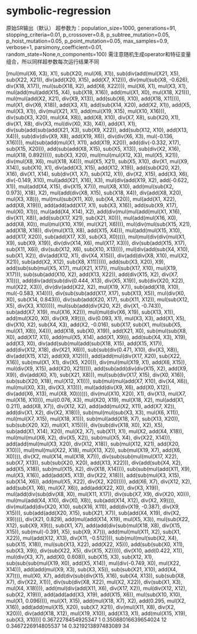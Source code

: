 # symbolic-regression

原始SR输出（默认）
超参数为：population_size=1000,      generations=91, stopping_criteria=0.01,
                           p_crossover=0.8, p_subtree_mutation=0.05,
                           p_hoist_mutation=0.05, p_point_mutation=0.05,
                           max_samples=0.9, verbose=1,
                           parsimony_coefficient=0.01, random_state=None,n_components=100)
需注意随机生成operator和特征变量组合，所以同样超参数每次运行结果不同
                           
                           
[mul(mul(X6, X3), X1),
 sub(X20, mul(X6, X1)),
 sub(div(add(mul(X21, X5), sub(X22, X21)), div(add(X20, X15), add(X7, X12))), div(mul(sub(X8, -0.626), div(X18, X17)), mul(sub(X18, X2), add(X6, X22)))),
 mul(X6, X1),
 mul(X3, X1),
 mul(add(mul(add(X15, X4), sub(X18, X16)), add(mul(X1, X0), mul(X18, X21))), mul(mul(add(X2, X21), div(X9, X13)), add(sub(X6, X10), add(X18, X11)))),
 mul(X1, div(X6, X18)),
 add(X3, X1),
 add(sub(X14, X20), add(X2, X1)),
 add(X5, mul(X3, X1)),
 div(mul(X21, X1), add(mul(X19, X15), mul(X10, X16))),
 div(sub(X3, X20), mul(X4, X8)),
 add(X8, X10),
 div(X7, X8),
 sub(X20, X1),
 div(X1, X8),
 div(X3, mul(div(X0, X3), X4)),
 add(X1, X1),
 div(sub(add(sub(add(X21, X3), sub(X9, X22)), add(sub(X12, X10), add(X13, X4))), sub(div(div(X9, X8), add(X19, X6)), div(div(X6, X3), mul(-0.136, X16)))), mul(sub(add(mul(X1, X11), add(X19, X20)), add(div(-0.332, X17), sub(X15, X20))), add(sub(add(X8, X15), sub(X5, X13)), sub(div(X2, X16), mul(X18, 0.892))))),
 sub(X3, X20),
 mul(mul(mul(X12, X3), mul(X5, X21)), div(mul(X8, X6), mul(X18, X4))),
 mul(X5, X21),
 sub(X5, X10),
 div(X1, mul(X9, X14)),
 sub(X10, X1),
 div(add(X3, X15), add(X12, X19)),
 add(sub(X20, X2), X16),
 div(X1, X14),
 sub(div(X1, X7), sub(X12, X1)),
 div(X2, X15),
 add(X3, X6),
 div(-0.149, X10),
 mul(add(X21, X16), X3),
 mul(div(add(X19, X2), add(-0.622, X1)), mul(add(X4, X15), div(X15, X7))),
 mul(X8, X10),
 add(mul(sub(X2, 0.973), X18), X2),
 mul(add(div(X8, X15), sub(X18, X4)), div(add(X8, X20), mul(X3, X8))),
 mul(mul(sub(X11, X0), sub(X4, X20)), mul(add(X1, X22), add(X8, X19))),
 add(add(add(X17, X1), sub(X3, X16)), add(sub(X9, X17), mul(X0, X1))),
 mul(add(X4, X14), X2),
 add(div(mul(mul(add(mul(X1, X16), div(X11, X8)), add(sub(X17, X21), sub(X21, X0))), mul(add(mul(X16, X0), add(X8, X0)), mul(mul(X10, X19), mul(X21, X6)))), mul(div(mul(sub(X15, X21), add(X18, X18)), div(mul(X13, X8), add(X15, X4))), mul(add(mul(X15, X10), add(X17, X20)), sub(add(X17, X3), sub(X3, X0))))), mul(mul(div(div(mul(X1, X9), sub(X9, X19)), div(div(X14, X6), mul(X17, X3))), div(sub(add(X15, X17), sub(X11, X6)), div(sub(X12, X6), sub(X10, X13)))), mul(div(add(sub(X4, X10), sub(X1, X2)), div(add(X12, X1), div(X4, X15))), div(add(div(X8, X10), mul(X2, X21)), sub(add(X2, X12), sub(X8, X11)))))),
 add(sub(X3, X20), X9),
 add(sub(sub(mul(X5, X17), mul(X21, X17)), mul(sub(X17, X10), mul(X19, X17))), sub(sub(add(X10, X2), add(X13, X22)), add(div(X15, X2), div(X7, X1)))),
 add(div(add(sub(div(0.444, X13), div(X5, X19)), sub(div(X20, X22), mul(X22, X3))), div(div(add(X22, X2), mul(X19, X7)), sub(add(X18, X10), mul(-0.583, X14)))), div(sub(sub(add(X17, X17), sub(X13, X5)), mul(div(X0, X0), sub(X14, 0.843))), div(sub(add(X20, X17), sub(X11, X12)), mul(sub(X12, X5), div(X3, X10))))),
 mul(sub(add(div(X20, X2), div(X1, -0.743)), sub(add(X7, X19), mul(X16, X2))), mul(mul(div(X6, X19), sub(X13, X1)), add(mul(X20, X0), div(X9, X9)))),
 div(0.093, X1),
 mul(X3, X3),
 add(X1, X5),
 div(X10, X2),
 sub(X4, X3),
 add(X2, -0.016),
 sub(X17, sub(X1, mul(sub(X5, mul(X1, X8)), X4))),
 add(X18, sub(X0, X19)),
 add(X21, X0),
 sub(mul(sub(X8, X0), add(X17, X1)), add(mul(X5, X14), add(X1, X9))),
 add(sub(X4, X3), X19),
 add(X3, X0),
 div(add(sub(mul(add(sub(X18, X15), add(X15, X17)), add(div(X12, X18), div(X21, X6))), sub(sub(div(0.471, X10), div(X3, X8)), div(add(X15, X12), add(X9, X12)))), add(add(mul(div(X17, X20), sub(X22, X16)), sub(mul(X1, X1), div(X5, X20))), div(mul(mul(X19, X1), add(X6, X15)), mul(div(X9, X15), add(X20, X21))))), add(sub(add(div(div(X15, X2), add(X9, X9)), div(add(X0, X1), sub(X21, X8))), mul(sub(div(X17, X15), div(X0, X16)), sub(sub(X20, X18), mul(X12, X1)))), sub(mul(mul(add(X7, X10), div(X4, X6)), mul(mul(X0, X3), div(X3, X13))), mul(add(div(X9, X6), add(X0, X12)), div(add(X6, X13), mul(X8, X0)))))),
 div(mul(X10, X20), X1),
 div(X13, mul(X7, mul(X16, X10))),
 mul(0.076, X3),
 mul(X20, X19),
 mul(X18, X2),
 mul(add(X1, 0.211), add(X8, X7)),
 div(X12, X2),
 add(add(mul(X2, X11), add(X7, X2)), add(div(X1, X2), div(X2, X18))),
 sub(mul(mul(sub(X3, X3), mul(X6, X11)), mul(mul(X7, X15), mul(X18, X1))), sub(mul(add(X18, X7), sub(X13, X20)), sub(sub(X20, X2), mul(X1, X15)))),
 div(sub(div(X18, X0), X2), X5),
 sub(add(X1, X14), X20),
 mul(X2, X7),
 sub(X11, X1),
 mul(X2, add(X4, X18)),
 mul(mul(mul(X6, X2), div(X5, X2)), sub(mul(X5, X4), div(X22, X14))),
 add(add(mul(mul(X3, X20), div(X12, X18)), sub(mul(X12, X21), add(X20, X10))), mul(mul(mul(X22, X18), mul(X13, X2)), sub(mul(X19, X7), add(X6, X0)))),
 div(X2, mul(X14, mul(X18, X7))),
 div(sub(sub(mul(mul(X17, X22), sub(X7, X13)), sub(sub(X20, X20), add(X13, X22))), div(add(sub(X4, X2), add(X5, X18)), sub(mul(X15, X2), div(X18, X14)))), sub(sub(mul(add(X11, X9), mul(X3, X16)), add(add(X5, X13), div(X22, X18))), add(sub(mul(X3, X15), sub(X14, X6)), add(mul(X5, X22), div(X2, X20))))),
 add(X6, X7),
 div(X12, X2),
 add(sub(X1, X6), mul(X7, X6)),
 add(add(X22, X0), div(X3, X19)),
 mul(add(div(sub(div(X8, X0), mul(X11, X17)), div(sub(X7, X9), div(X20, X0))), mul(mul(add(X4, X10), div(X0, X8)), sub(add(X14, X12), div(X2, X9)))), div(mul(add(div(X20, X10), sub(X16, X11)), add(div(X19, -0.387), div(X9, X15))), sub(add(add(X20, X15), sub(X21, X7)), sub(add(X4, X19), div(X2, X9))))),
 div(X21, 0.829),
 add(mul(add(X14, X19), mul(X5, X3)), mul(sub(X22, X12), sub(X9, X9))),
 sub(X1, X7),
 add(add(div(sub(mul(X18, X8), div(X15, X15)), sub(mul(-0.391, X5), sub(X9, X7))), add(mul(mul(X11, X2), sub(X1, X22)), mul(add(X12, X13), div(X11, -0.512)))), sub(mul(mul(sub(X2, X4), sub(X15, X18)), mul(sub(X13, X22), add(X22, X5))), add(sub(sub(X0, X11), sub(X3, X9)), div(sub(X22, X5), div(X15, X2))))),
 div(X10, add(0.422, X1)),
 mul(div(X3, X7), add(X0, 0.608)),
 sub(X15, X3),
 sub(X12, X1),
 sub(sub(sub(mul(X19, X0), add(X5, X14)), mul(div(-0.749, X0), mul(X22, X14))), add(add(mul(X9, X3), sub(X3, X5)), sub(sub(X21, X10), add(X4, X7)))),
 mul(X0, X7),
 add(div(sub(div(X15, X16), sub(X4, X13)), sub(sub(X8, X7), div(X22, X1))), div(sub(div(X8, X22), mul(X2, X22)), div(sub(X1, X3), mul(X4, X18)))),
 add(mul(div(add(X11, X6), div(X17, X2)), mul(div(X12, X12), sub(X2, X19))), add(add(add(X3, X19), add(X15, X6)), mul(sub(X10, X10), mul(X1, 0.096)))),
 mul(X1, X15),
 add(mul(X18, X7), X2),
 add(0.295, mul(X2, X16)),
 add(add(mul(X15, X20), sub(X7, X21)), div(mul(X11, X8), div(X2, X20))),
 div(add(X18, X12), mul(X19, X10)),
 add(X13, X1),
 add(mul(X15, X19), sub(X3, X10))]
0.3672278454925347 1
0.35088016639654024 12
0.3467226914805537 14
0.3219213897483089 34

